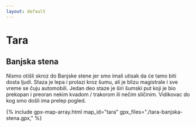 ```yaml
---
layout: default
---
```


# Tara

## Banjska stena

Nismo otišli skroz do Banjske stene jer smo imali utisak da će tamo biti dosta ljudi.
Staza je lepa i prolazi kroz šumu, ali je blizu magistrale i sve vreme se čuju automobili. Jedan deo staze je širi šumski put koji je bio prekopan i preoran nekim kvadom / trakorom ili nečim sličinim. Vidikovac do kog smo došli ima prelep pogled.

{% include gpx-map-array.html map_id="tara" gpx_files="./tara-banjska-stena.gpx," %}